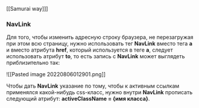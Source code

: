 [[Samurai way]]]
### NavLink

Для того, чтобы изменить адресную строку браузера, не перезагружая при этом всю страницу, нужно использовать тег **NavLink** вместо тега **а** и вместо атрибута **href**, который используется в теге **а**, следует использовать атрибут **to**, то есть запись с **NavLink** может выглядеть приблизительно так: 

![[Pasted image 20220806012901.png]]

Чтобы дать **NavLink** указание по тому, чтобы к активным ссылкам применялся какой-нибудь css-класс, нужно внутри **NavLink** прописать следующий атрибут: **activeClassName = {имя класса}**.